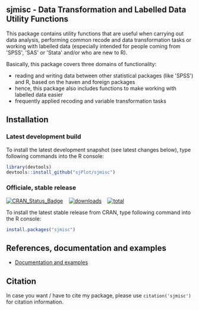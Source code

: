 sjmisc - Data Transformation and Labelled Data Utility Functions
------------------------------------------------------------------------------
This package contains utility functions that are useful when carrying out data analysis, performing common recode and data transformation tasks or working with labelled data (especially intended for people coming from 'SPSS', 'SAS' or 'Stata' and/or who are new to R).

Basically, this package covers three domains of functionality:

* reading and writing data between other statistical packages (like 'SPSS') and R, based on the haven and foreign packages
* hence, this package also includes functions to make working with labelled data easier
* frequently applied recoding and variable transformation tasks


## Installation

### Latest development build

To install the latest development snapshot (see latest changes below), type following commands into the R console:

```r
library(devtools)
devtools::install_github("sjPlot/sjmisc")
```

### Officiale, stable release

[![CRAN_Status_Badge](http://www.r-pkg.org/badges/version/sjmisc)](https://cran.r-project.org/package=sjmisc)
&#160;&#160;
[![downloads](http://cranlogs.r-pkg.org/badges/sjmisc)](http://cranlogs.r-pkg.org/)
&#160;&#160;
[![total](http://cranlogs.r-pkg.org/badges/grand-total/sjmisc)](http://cranlogs.r-pkg.org/)

To install the latest stable release from CRAN, type following command into the R console:

```r
install.packages("sjmisc")
```

## References, documentation and examples

- [Documentation and examples](http://www.strengejacke.de/sjPlot/)


## Citation

In case you want / have to cite my package, please use `citation('sjmisc')` for citation information. 
